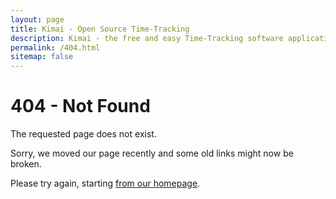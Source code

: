 ```yaml
---
layout: page
title: Kimai - Open Source Time-Tracking
description: Kimai - the free and easy Time-Tracking software application
permalink: /404.html
sitemap: false
---
```


# 404 - Not Found

The requested page does not exist.

Sorry, we moved our page recently and some old links might now be broken.

Please try again, starting <a href="{% link _pages/index.html %}">from our homepage</a>.
